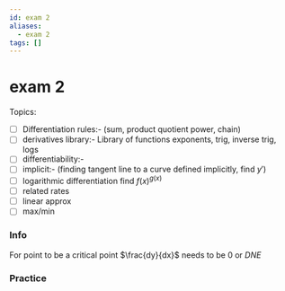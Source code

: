 ```yaml
---
id: exam 2
aliases:
  - exam 2
tags: []
---
```

# exam 2
Topics:
- [ ] Differentiation rules:- (sum, product quotient power, chain)
- [ ] derivatives library:- Library of functions exponents, trig, inverse trig, logs
- [ ] differentiability:-
- [ ] implicit:- (finding tangent line to a curve defined implicitly, find $y'$)
- [ ] logarithmic differentiation find $f(x)^{g(x)}$
- [ ] related rates
- [ ] linear approx
- [ ] max/min

### Info
For point to be a critical point $\frac{dy}{dx}$ needs to be $0 \text{ or } DNE$

### Practice

